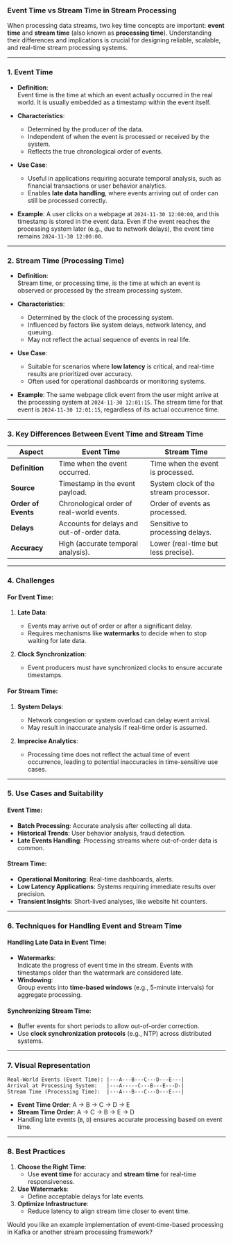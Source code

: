 ### **Event Time vs Stream Time in Stream Processing**

When processing data streams, two key time concepts are important: **event time** and **stream time** (also known as **processing time**). Understanding their differences and implications is crucial for designing reliable, scalable, and real-time stream processing systems.

---

### **1. Event Time**

- **Definition**:  
  Event time is the time at which an event actually occurred in the real world. It is usually embedded as a timestamp within the event itself.

- **Characteristics**:
  - Determined by the producer of the data.
  - Independent of when the event is processed or received by the system.
  - Reflects the true chronological order of events.

- **Use Case**:
  - Useful in applications requiring accurate temporal analysis, such as financial transactions or user behavior analytics.
  - Enables **late data handling**, where events arriving out of order can still be processed correctly.

- **Example**:
  A user clicks on a webpage at `2024-11-30 12:00:00`, and this timestamp is stored in the event data. Even if the event reaches the processing system later (e.g., due to network delays), the event time remains `2024-11-30 12:00:00`.

---

### **2. Stream Time (Processing Time)**

- **Definition**:  
  Stream time, or processing time, is the time at which an event is observed or processed by the stream processing system.

- **Characteristics**:
  - Determined by the clock of the processing system.
  - Influenced by factors like system delays, network latency, and queuing.
  - May not reflect the actual sequence of events in real life.

- **Use Case**:
  - Suitable for scenarios where **low latency** is critical, and real-time results are prioritized over accuracy.
  - Often used for operational dashboards or monitoring systems.

- **Example**:
  The same webpage click event from the user might arrive at the processing system at `2024-11-30 12:01:15`. The stream time for that event is `2024-11-30 12:01:15`, regardless of its actual occurrence time.

---

### **3. Key Differences Between Event Time and Stream Time**

| **Aspect**           | **Event Time**                              | **Stream Time**                          |
|----------------------|---------------------------------------------|------------------------------------------|
| **Definition**        | Time when the event occurred.               | Time when the event is processed.        |
| **Source**            | Timestamp in the event payload.             | System clock of the stream processor.    |
| **Order of Events**   | Chronological order of real-world events.   | Order of events as processed.            |
| **Delays**            | Accounts for delays and out-of-order data.  | Sensitive to processing delays.          |
| **Accuracy**          | High (accurate temporal analysis).          | Lower (real-time but less precise).      |

---

### **4. Challenges**

#### **For Event Time**:
1. **Late Data**:  
   - Events may arrive out of order or after a significant delay.  
   - Requires mechanisms like **watermarks** to decide when to stop waiting for late data.
   
2. **Clock Synchronization**:  
   - Event producers must have synchronized clocks to ensure accurate timestamps.

#### **For Stream Time**:
1. **System Delays**:  
   - Network congestion or system overload can delay event arrival.  
   - May result in inaccurate analysis if real-time order is assumed.

2. **Imprecise Analytics**:  
   - Processing time does not reflect the actual time of event occurrence, leading to potential inaccuracies in time-sensitive use cases.

---

### **5. Use Cases and Suitability**

#### **Event Time**:
- **Batch Processing**: Accurate analysis after collecting all data.
- **Historical Trends**: User behavior analysis, fraud detection.
- **Late Events Handling**: Processing streams where out-of-order data is common.

#### **Stream Time**:
- **Operational Monitoring**: Real-time dashboards, alerts.
- **Low Latency Applications**: Systems requiring immediate results over precision.
- **Transient Insights**: Short-lived analyses, like website hit counters.

---

### **6. Techniques for Handling Event and Stream Time**

#### **Handling Late Data in Event Time**:
- **Watermarks**:  
  Indicate the progress of event time in the stream. Events with timestamps older than the watermark are considered late.
- **Windowing**:  
  Group events into **time-based windows** (e.g., 5-minute intervals) for aggregate processing.

#### **Synchronizing Stream Time**:
- Buffer events for short periods to allow out-of-order correction.  
- Use **clock synchronization protocols** (e.g., NTP) across distributed systems.

---

### **7. Visual Representation**

```plaintext
Real-World Events (Event Time): |---A---B---C---D---E---|  
Arrival at Processing System:   |---A-----C---B---E---D-|  
Stream Time (Processing Time):  |---A---B---C---D---E---|
```

- **Event Time Order**: A → B → C → D → E  
- **Stream Time Order**: A → C → B → E → D  
- Handling late events (`B`, `D`) ensures accurate processing based on event time.

---

### **8. Best Practices**

1. **Choose the Right Time**:  
   - Use **event time** for accuracy and **stream time** for real-time responsiveness.
2. **Use Watermarks**:  
   - Define acceptable delays for late events.
3. **Optimize Infrastructure**:  
   - Reduce latency to align stream time closer to event time.

Would you like an example implementation of event-time-based processing in Kafka or another stream processing framework?
